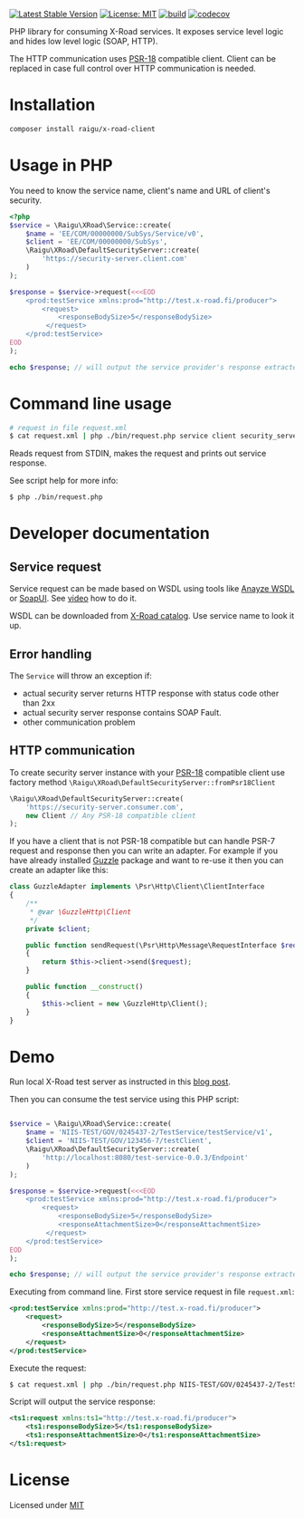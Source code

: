 [![Latest Stable Version](https://poser.pugx.org/raigu/x-road-client/v/stable)](https://packagist.org/packages/raigu/x-road-client)
[![License: MIT](https://img.shields.io/badge/License-MIT-blue.svg)](LICENSE)
[![build](https://github.com/raigu/x-road-client/workflows/build/badge.svg)](https://github.com/raigu/x-road-client/actions)
[![codecov](https://codecov.io/gh/raigu/x-road-client/branch/master/graph/badge.svg)](https://codecov.io/gh/raigu/x-road-client)


PHP library for consuming X-Road services. It exposes service level logic and hides low level logic (SOAP, HTTP).

The HTTP communication uses [PSR-18](https://www.php-fig.org/psr/psr-18/) compatible client.
Client can be replaced in case full control over HTTP communication is needed.

# Installation

```bash
composer install raigu/x-road-client
```

# Usage in PHP 

You need to know the service name, client's name and URL of client's security.

```php
<?php
$service = \Raigu\XRoad\Service::create(
    $name = 'EE/COM/00000000/SubSys/Service/v0',
    $client = 'EE/COM/00000000/SubSys',
    \Raigu\XRoad\DefaultSecurityServer::create(
        'https://security-server.client.com'
    )
);

$response = $service->request(<<<EOD
    <prod:testService xmlns:prod="http://test.x-road.fi/producer">
        <request>
            <responseBodySize>5</responseBodySize>
         </request>
    </prod:testService>
EOD
);

echo $response; // will output the service provider's response extracted from SOAP envelope 
```

# Command line usage


```bash
# request in file request.xml
$ cat request.xml | php ./bin/request.php service client security_server_url
```
Reads request from STDIN, makes the request and prints out service response.


See script help for more info:

```bash
$ php ./bin/request.php
```

# Developer documentation

## Service request

Service request can be made based on WSDL using tools like [Anayze WSDL](https://www.wsdl-analyzer.com/) or [SoapUI](https://www.soapui.org/).
See [video](https://www.youtube.com/watch?v=ziQIwlTtPLA) how to do it.

WSDL can be downloaded from [X-Road catalog](https://x-tee.ee/catalogue/EE). Use service name to look it up.

## Error handling

The `Service` will throw an exception if:
* actual security server returns HTTP response with status code other than 2xx
* actual security server response contains SOAP Fault.
* other communication problem

## HTTP communication

To create security server instance with your [PSR-18](https://www.php-fig.org/psr/psr-18/) 
compatible client use factory method `\Raigu\XRoad\DefaultSecurityServer::fromPsr18Client`

```php
\Raigu\XRoad\DefaultSecurityServer::create(
    'https://security-server.consumer.com',
    new Client // Any PSR-18 compatible client
);
```

If you have a client that is not PSR-18 compatible but can handle PSR-7 request and response then you 
can write an adapter. For example if you have already installed [Guzzle](https://github.com/guzzle/guzzle/)
package and want to re-use it then you can create an adapter like this:

```php
class GuzzleAdapter implements \Psr\Http\Client\ClientInterface
{
    /**
     * @var \GuzzleHttp\Client
     */
    private $client;

    public function sendRequest(\Psr\Http\Message\RequestInterface $request): \Psr\Http\Message\ResponseInterface
    {
        return $this->client->send($request);
    }

    public function __construct()
    {
        $this->client = new \GuzzleHttp\Client();
    }
}
```

# Demo 

Run local X-Road test server as instructed in this [blog post](https://medium.com/@raigur/how-to-make-x-road-service-requests-manually-for-debugging-purposes-9319b2d5e630).

Then you can consume the test service using this PHP script:

```php

$service = \Raigu\XRoad\Service::create(
    $name = 'NIIS-TEST/GOV/0245437-2/TestService/testService/v1',
    $client = 'NIIS-TEST/GOV/123456-7/testClient',
    \Raigu\XRoad\DefaultSecurityServer::create(
        'http://localhost:8080/test-service-0.0.3/Endpoint'
    )
);

$response = $service->request(<<<EOD
    <prod:testService xmlns:prod="http://test.x-road.fi/producer">
        <request>
            <responseBodySize>5</responseBodySize>
            <responseAttachmentSize>0</responseAttachmentSize>
         </request>
    </prod:testService>
EOD
);

echo $response; // will output the service provider's response extracted from SOAP envelope 
``` 

Executing from command line. First store service request in file `request.xml`:

```xml
<prod:testService xmlns:prod="http://test.x-road.fi/producer">
    <request>
        <responseBodySize>5</responseBodySize>
        <responseAttachmentSize>0</responseAttachmentSize>
    </request>
</prod:testService>
```

Execute the request:

```bash
$ cat request.xml | php ./bin/request.php NIIS-TEST/GOV/0245437-2/TestService/testService/v1 NIIS-TEST/GOV/123456-7/testClient http://localhost:8080/test-service-0.0.3/Endpoint 
```

Script will output the service response:

```xml
<ts1:request xmlns:ts1="http://test.x-road.fi/producer">
    <ts1:responseBodySize>5</ts1:responseBodySize>
    <ts1:responseAttachmentSize>0</ts1:responseAttachmentSize>
</ts1:request>
```

# License

Licensed under [MIT](LICENSE)
